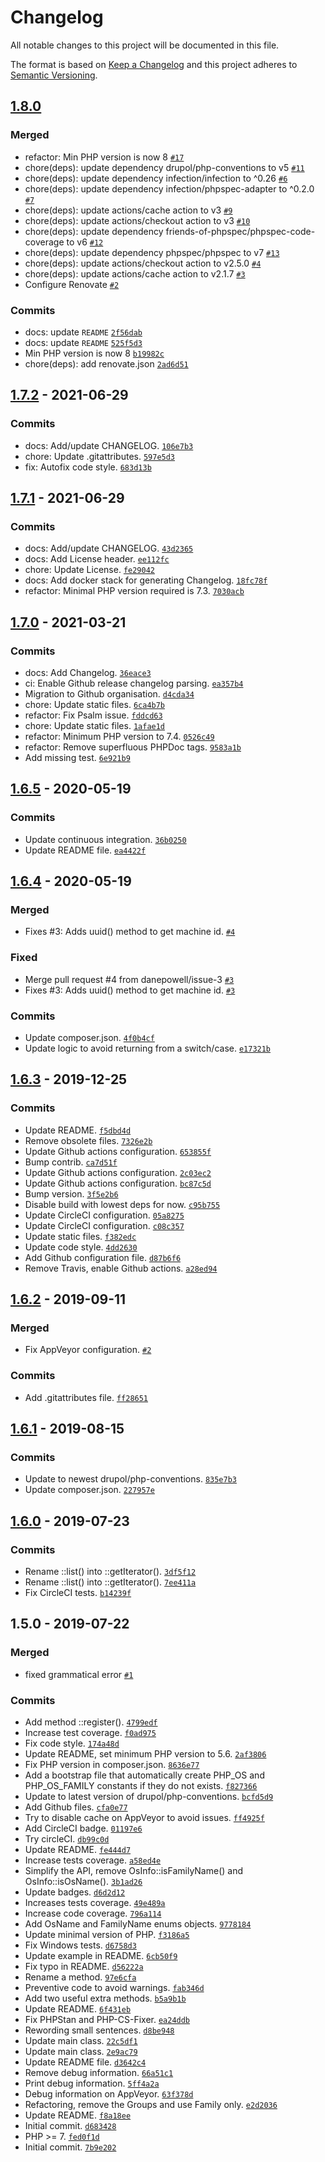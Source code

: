# Changelog

All notable changes to this project will be documented in this file.

The format is based on [Keep a Changelog](https://keepachangelog.com/en/1.0.0/)
and this project adheres to [Semantic Versioning](https://semver.org/spec/v2.0.0.html).

## [1.8.0](https://github.com/loophp/phposinfo/compare/1.7.2...1.8.0)

### Merged

- refactor: Min PHP version is now 8 [`#17`](https://github.com/loophp/phposinfo/pull/17)
- chore(deps): update dependency drupol/php-conventions to v5 [`#11`](https://github.com/loophp/phposinfo/pull/11)
- chore(deps): update dependency infection/infection to ^0.26 [`#6`](https://github.com/loophp/phposinfo/pull/6)
- chore(deps): update dependency infection/phpspec-adapter to ^0.2.0 [`#7`](https://github.com/loophp/phposinfo/pull/7)
- chore(deps): update actions/cache action to v3 [`#9`](https://github.com/loophp/phposinfo/pull/9)
- chore(deps): update actions/checkout action to v3 [`#10`](https://github.com/loophp/phposinfo/pull/10)
- chore(deps): update dependency friends-of-phpspec/phpspec-code-coverage to v6 [`#12`](https://github.com/loophp/phposinfo/pull/12)
- chore(deps): update dependency phpspec/phpspec to v7 [`#13`](https://github.com/loophp/phposinfo/pull/13)
- chore(deps): update actions/checkout action to v2.5.0 [`#4`](https://github.com/loophp/phposinfo/pull/4)
- chore(deps): update actions/cache action to v2.1.7 [`#3`](https://github.com/loophp/phposinfo/pull/3)
- Configure Renovate [`#2`](https://github.com/loophp/phposinfo/pull/2)

### Commits

- docs: update `README` [`2f56dab`](https://github.com/loophp/phposinfo/commit/2f56dabf2a05cc0f82d5026684097ae7ea7ba9f7)
- docs: update `README` [`525f5d3`](https://github.com/loophp/phposinfo/commit/525f5d3a5dfb4ae1501044d5d29ff6be4e87dbaf)
- Min PHP version is now 8 [`b19982c`](https://github.com/loophp/phposinfo/commit/b19982c44d07340cbc3299566f473a482fe71427)
- chore(deps): add renovate.json [`2ad6d51`](https://github.com/loophp/phposinfo/commit/2ad6d512f1eae8b59bd53068ea1dfcbd08901131)

## [1.7.2](https://github.com/loophp/phposinfo/compare/1.7.1...1.7.2) - 2021-06-29

### Commits

- docs: Add/update CHANGELOG. [`106e7b3`](https://github.com/loophp/phposinfo/commit/106e7b3f00849dce1787ebf38da493ba586b48f2)
- chore: Update .gitattributes. [`597e5d3`](https://github.com/loophp/phposinfo/commit/597e5d3469e0d0946e18fc6b917088cdf2cfeae3)
- fix: Autofix code style. [`683d13b`](https://github.com/loophp/phposinfo/commit/683d13b88bd7085bb4e8cc96f09e60edbd5525da)

## [1.7.1](https://github.com/loophp/phposinfo/compare/1.7.0...1.7.1) - 2021-06-29

### Commits

- docs: Add/update CHANGELOG. [`43d2365`](https://github.com/loophp/phposinfo/commit/43d23653e49a24fa8a116210da97e5259e4b97d0)
- docs: Add License header. [`ee112fc`](https://github.com/loophp/phposinfo/commit/ee112fc36f47d271f95fe5349bf276503e92b610)
- chore: Update License. [`fe29042`](https://github.com/loophp/phposinfo/commit/fe290422f3f49c35b43ed48cac10d595ec8696c8)
- docs: Add docker stack for generating Changelog. [`18fc78f`](https://github.com/loophp/phposinfo/commit/18fc78fbd8f7fffac481c120134dbb3fa03403f6)
- refactor: Minimal PHP version required is 7.3. [`7030acb`](https://github.com/loophp/phposinfo/commit/7030acba5be60e8b442d171ee7527cd5561d9650)

## [1.7.0](https://github.com/loophp/phposinfo/compare/1.6.5...1.7.0) - 2021-03-21

### Commits

- docs: Add Changelog. [`36eace3`](https://github.com/loophp/phposinfo/commit/36eace3287d94e3ccf6b938112819766877b9ccd)
- ci: Enable Github release changelog parsing. [`ea357b4`](https://github.com/loophp/phposinfo/commit/ea357b4746ee6a636168c9cbfee2b381e65fdd4c)
- Migration to Github organisation. [`d4cda34`](https://github.com/loophp/phposinfo/commit/d4cda342a8c25c07e12f5cb0b9218439eceea2e2)
- chore: Update static files. [`6ca4b7b`](https://github.com/loophp/phposinfo/commit/6ca4b7baa1e02cc67037a374e0fe297a097ead56)
- refactor: Fix Psalm issue. [`fddcd63`](https://github.com/loophp/phposinfo/commit/fddcd63e5f9e86f263c76a5b942b02d89cb3ac26)
- chore: Update static files. [`1afae1d`](https://github.com/loophp/phposinfo/commit/1afae1dad8838c9b06140dfd5da51d6d9a4cf70e)
- refactor: Minimum PHP version to 7.4. [`0526c49`](https://github.com/loophp/phposinfo/commit/0526c49dbf963233b76020884dabec4a53dec8f7)
- refactor: Remove superfluous PHPDoc tags. [`9583a1b`](https://github.com/loophp/phposinfo/commit/9583a1b6ce14a95dfdcd8a420181aaa41a63bd3f)
- Add missing test. [`6e921b9`](https://github.com/loophp/phposinfo/commit/6e921b9501c5cc59fb7e70504a777a1c1cfb4748)

## [1.6.5](https://github.com/loophp/phposinfo/compare/1.6.4...1.6.5) - 2020-05-19

### Commits

- Update continuous integration. [`36b0250`](https://github.com/loophp/phposinfo/commit/36b0250d38279c8a131a1898a31e359606024507)
- Update README file. [`ea4422f`](https://github.com/loophp/phposinfo/commit/ea4422f0da920c344fa74c9a939f0993a83c9a98)

## [1.6.4](https://github.com/loophp/phposinfo/compare/1.6.3...1.6.4) - 2020-05-19

### Merged

- Fixes #3: Adds uuid() method to get machine id. [`#4`](https://github.com/loophp/phposinfo/pull/4)

### Fixed

- Merge pull request #4 from danepowell/issue-3 [`#3`](https://github.com/loophp/phposinfo/issues/3)
- Fixes #3: Adds uuid() method to get machine id. [`#3`](https://github.com/loophp/phposinfo/issues/3)

### Commits

- Update composer.json. [`4f0b4cf`](https://github.com/loophp/phposinfo/commit/4f0b4cfd83d7d8bd1d7e598d4c3ea7cadd2998b1)
- Update logic to avoid returning from a switch/case. [`e17321b`](https://github.com/loophp/phposinfo/commit/e17321bf532d97e508f0b488ffa61485b742f549)

## [1.6.3](https://github.com/loophp/phposinfo/compare/1.6.2...1.6.3) - 2019-12-25

### Commits

- Update README. [`f5dbd4d`](https://github.com/loophp/phposinfo/commit/f5dbd4dd789b69f8ff59b6b19bf0307d1dc6b144)
- Remove obsolete files. [`7326e2b`](https://github.com/loophp/phposinfo/commit/7326e2bb4b17392c0f0f3a45eec12b3f362ddc51)
- Update Github actions configuration. [`653855f`](https://github.com/loophp/phposinfo/commit/653855fbbe1534813f6cf154bf7d1ae4e5b4997a)
- Bump contrib. [`ca7d51f`](https://github.com/loophp/phposinfo/commit/ca7d51f7a68e918825dd09f6c65c4a910c5f3122)
- Update Github actions configuration. [`2c03ec2`](https://github.com/loophp/phposinfo/commit/2c03ec20b04b19279d1080c9949654174b15afc5)
- Update Github actions configuration. [`bc87c5d`](https://github.com/loophp/phposinfo/commit/bc87c5d83d2872f3b4e90078718935dbc97fc3cf)
- Bump version. [`3f5e2b6`](https://github.com/loophp/phposinfo/commit/3f5e2b6af10799f841be6bfe4db9e6dcbf976589)
- Disable build with lowest deps for now. [`c95b755`](https://github.com/loophp/phposinfo/commit/c95b755c1fe98c760ba9100f8c3351451134677b)
- Update CircleCI configuration. [`05a8275`](https://github.com/loophp/phposinfo/commit/05a82750d723a0ec81369267244dbe2962885f53)
- Update CircleCI configuration. [`c08c357`](https://github.com/loophp/phposinfo/commit/c08c35754df412fdb85a6c42d7cb819db5371f43)
- Update static files. [`f382edc`](https://github.com/loophp/phposinfo/commit/f382edce1e36408fcdddb505a280aa9caf71fb2b)
- Update code style. [`4dd2630`](https://github.com/loophp/phposinfo/commit/4dd263097755a685369d7771c67e3a2010aa35e5)
- Add Github configuration file. [`d87b6f6`](https://github.com/loophp/phposinfo/commit/d87b6f68db5b738d1d3ebfc763d87e94531704ed)
- Remove Travis, enable Github actions. [`a28ed94`](https://github.com/loophp/phposinfo/commit/a28ed94c479458d68b3ceac99568f087f1d417ee)

## [1.6.2](https://github.com/loophp/phposinfo/compare/1.6.1...1.6.2) - 2019-09-11

### Merged

- Fix AppVeyor configuration. [`#2`](https://github.com/loophp/phposinfo/pull/2)

### Commits

- Add .gitattributes file. [`ff28651`](https://github.com/loophp/phposinfo/commit/ff28651bfed83cb788a893854eaaab8976d0af1e)

## [1.6.1](https://github.com/loophp/phposinfo/compare/1.6.0...1.6.1) - 2019-08-15

### Commits

- Update to newest drupol/php-conventions. [`835e7b3`](https://github.com/loophp/phposinfo/commit/835e7b35cddc7ad5cef5d066f906b33a59a43bce)
- Update composer.json. [`227957e`](https://github.com/loophp/phposinfo/commit/227957e47af7be0bce048d288b6c3af0d067056a)

## [1.6.0](https://github.com/loophp/phposinfo/compare/1.5.0...1.6.0) - 2019-07-23

### Commits

- Rename ::list() into ::getIterator(). [`3df5f12`](https://github.com/loophp/phposinfo/commit/3df5f1200953b792658e517e5b2ec18b54589cb2)
- Rename ::list() into ::getIterator(). [`7ee411a`](https://github.com/loophp/phposinfo/commit/7ee411a50ee64be343052066557b7b152671e5ab)
- Fix CircleCI tests. [`b14239f`](https://github.com/loophp/phposinfo/commit/b14239f86d1193bf53def70c2c524cccc06ba1ec)

## 1.5.0 - 2019-07-22

### Merged

- fixed grammatical error [`#1`](https://github.com/loophp/phposinfo/pull/1)

### Commits

- Add method ::register(). [`4799edf`](https://github.com/loophp/phposinfo/commit/4799edf1b55f05f1e0f52950dfd36bda2477e60a)
- Increase test coverage. [`f0ad975`](https://github.com/loophp/phposinfo/commit/f0ad9753ce006f65c7f60ad318f34d54cce6fe82)
- Fix code style. [`174a48d`](https://github.com/loophp/phposinfo/commit/174a48d532ab67997bdcbcb54a6d066a8038238a)
- Update README, set minimum PHP version to 5.6. [`2af3806`](https://github.com/loophp/phposinfo/commit/2af3806052890640b3b82cf7ad96114adad40a29)
- Fix PHP version in composer.json. [`8636e77`](https://github.com/loophp/phposinfo/commit/8636e77f47d011b9b7338b30ff18b41453c687db)
- Add a bootstrap file that automatically create PHP_OS and PHP_OS_FAMILY constants if they do not exists. [`f827366`](https://github.com/loophp/phposinfo/commit/f827366724b1a52384c9d5fb8551a2a9942dad04)
- Update to latest version of drupol/php-conventions. [`bcfd5d9`](https://github.com/loophp/phposinfo/commit/bcfd5d9a28abe411f4263dfbad6bd415c16b5201)
- Add Github files. [`cfa0e77`](https://github.com/loophp/phposinfo/commit/cfa0e77f0a53d4e0cf23c6ce2c2586c7237451bf)
- Try to disable cache on AppVeyor to avoid issues. [`ff4925f`](https://github.com/loophp/phposinfo/commit/ff4925f66edfac6cebe601b54423a9af68a9759a)
- Add CircleCI badge. [`01197e6`](https://github.com/loophp/phposinfo/commit/01197e6c9b0de8216b31fdc6072a0fbb97913317)
- Try circleCI. [`db99c0d`](https://github.com/loophp/phposinfo/commit/db99c0d4f6278f393934b1cceba881d2493ba385)
- Update README. [`fe444d7`](https://github.com/loophp/phposinfo/commit/fe444d71069239598825f9c608e262bd6f6119be)
- Increase tests coverage. [`a58ed4e`](https://github.com/loophp/phposinfo/commit/a58ed4ef0b6b89bebb79e8d2940e95b87bc486b8)
- Simplify the API, remove OsInfo::isFamilyName() and OsInfo::isOsName(). [`3b1ad26`](https://github.com/loophp/phposinfo/commit/3b1ad26ab0bdbff1b0bcfbd531ac246afcb5f534)
- Update badges. [`d6d2d12`](https://github.com/loophp/phposinfo/commit/d6d2d12ed62dd5e0a4ff6b80a9fc9d61e5a0cc70)
- Increases tests coverage. [`49e489a`](https://github.com/loophp/phposinfo/commit/49e489aebfd07347794ebec41e3c33074032e10c)
- Increase code coverage. [`796a114`](https://github.com/loophp/phposinfo/commit/796a11449635b04e1f35895cd04dd3c76793ec9b)
- Add OsName and FamilyName enums objects. [`9778184`](https://github.com/loophp/phposinfo/commit/977818422d8dcd76bba59dea1977ec65e63ece7b)
- Update minimal version of PHP. [`f3186a5`](https://github.com/loophp/phposinfo/commit/f3186a561100344ddc44bdab59a51d57cbc3db40)
- Fix Windows tests. [`d6758d3`](https://github.com/loophp/phposinfo/commit/d6758d333657c428b447fb7747d920f73a0eda2d)
- Update example in README. [`6cb50f9`](https://github.com/loophp/phposinfo/commit/6cb50f9ab55dc9728bb47b2fdb010edcc129e6e6)
- Fix typo in README. [`d56222a`](https://github.com/loophp/phposinfo/commit/d56222a0038d511ac7a3fa7008b7f08b3c08437f)
- Rename a method. [`97e6cfa`](https://github.com/loophp/phposinfo/commit/97e6cfa53e08de265575e54555a378db10328254)
- Preventive code to avoid warnings. [`fab346d`](https://github.com/loophp/phposinfo/commit/fab346daef0ababb82161fa2f9462f0a12f689e1)
- Add two useful extra methods. [`b5a9b1b`](https://github.com/loophp/phposinfo/commit/b5a9b1b0a7c322831c5e64e0c1ba4c614337b1de)
- Update README. [`6f431eb`](https://github.com/loophp/phposinfo/commit/6f431ebdc7366257bcf66ff9c297859bb07bfa2f)
- Fix PHPStan and PHP-CS-Fixer. [`ea24ddb`](https://github.com/loophp/phposinfo/commit/ea24ddba9a307b3812d6821a1bdfa354bff092f3)
- Rewording small sentences. [`d8be948`](https://github.com/loophp/phposinfo/commit/d8be948a8a6f9fbd0132729ad15c8eb5f851a2d5)
- Update main class. [`22c5df1`](https://github.com/loophp/phposinfo/commit/22c5df1f4715b88a6c612bb53369be7a1950ab98)
- Update main class. [`2e9ac79`](https://github.com/loophp/phposinfo/commit/2e9ac7967d14e225c392e9c8ef675c37f11f19ef)
- Update README file. [`d3642c4`](https://github.com/loophp/phposinfo/commit/d3642c4c4307171c0a6754638513ca3cb8e15548)
- Remove debug information. [`66a51c1`](https://github.com/loophp/phposinfo/commit/66a51c1d441dd9bb0e5bac659605ffe84cb0e4d3)
- Print debug information. [`5ff4a2a`](https://github.com/loophp/phposinfo/commit/5ff4a2a20e7ce44681575530ec3a2be36b93c0ae)
- Debug information on AppVeyor. [`63f378d`](https://github.com/loophp/phposinfo/commit/63f378dd9f175bafedd70fac6225ea842725ee86)
- Refactoring, remove the Groups and use Family only. [`e2d2036`](https://github.com/loophp/phposinfo/commit/e2d203620bba7b29e21f643deeb92bc00525f3bf)
- Update README. [`f8a18ee`](https://github.com/loophp/phposinfo/commit/f8a18ee72fe441f937d489d45e27244c24d2042f)
- Initial commit. [`d683428`](https://github.com/loophp/phposinfo/commit/d6834287ea6f4ec4b7d8572efd7aa8ea3d532b8b)
- PHP &gt;= 7. [`fed0f1d`](https://github.com/loophp/phposinfo/commit/fed0f1d0db30ea6f4230aabdfaae52bddf027082)
- Initial commit. [`7b9e202`](https://github.com/loophp/phposinfo/commit/7b9e2029f6065f3da225818013854b07c4ee2f19)
